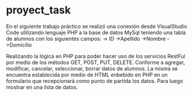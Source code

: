 # proyect_task

En el siguiente trabajo práctico se realizó una conexión desde VisualStudio Code utilizando lenguaje PHP
a la base de datos MySql teniendo una tabla de alumnos con los siguientes campos: -> ID ->Apellido ->Nombre ->Domicilio

Realizando la lógica en PHP para poder hacer uso de los servicios RestFul por medio de los métodos GET, POST, PUT, DELETE. 
Conforme a agregar, modificar, cancelar, seleccionar, borrar datos de alumnos. La misma se encuentra establecida por medio de HTML
enbebido en PHP en un formulario que recepcionará como punto de partida los datos. Para luego mostrar en una lista de datos.
